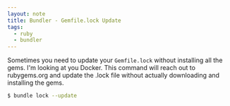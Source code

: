 ```yaml
---
layout: note
title: Bundler - Gemfile.lock Update
tags:
  - ruby
  - bundler
---
```


Sometimes you need to update your `Gemfile.lock` without installing all the
gems. I'm looking at you Docker. This command will reach out to rubygems.org
and update the .lock file without actually downloading and installing the gems.

```bash
$ bundle lock --update
```
